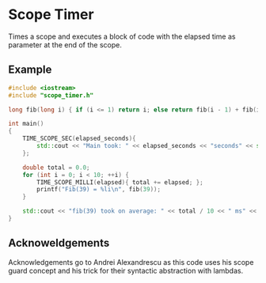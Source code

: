 # Scope Timer

Times a scope and executes a block of code with the elapsed time as parameter
at the end of the scope.

## Example

```c++
#include <iostream>
#include "scope_timer.h"

long fib(long i) { if (i <= 1) return i; else return fib(i - 1) + fib(i - 2); }

int main()
{
    TIME_SCOPE_SEC(elapsed_seconds){
        std::cout << "Main took: " << elapsed_seconds << "seconds" << std::endl;
    };

    double total = 0.0;
    for (int i = 0; i < 10; ++i) {
        TIME_SCOPE_MILLI(elapsed){ total += elapsed; };
        printf("Fib(39) = %li\n", fib(39));
    }

    std::cout << "fib(39) took on average: " << total / 10 << " ms" << std::endl;
}
```

## Acknoweldgements

Acknowledgements go to Andrei Alexandrescu as this code uses his scope guard
concept and his trick for their syntactic abstraction with lambdas.
